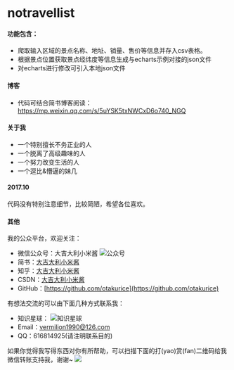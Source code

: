 # notravellist
#### 功能包含：
- 爬取输入区域的景点名称、地址、销量、售价等信息并存入csv表格。
- 根据景点位置获取景点经纬度等信息生成与echarts示例对接的json文件
- 对echarts进行修改可引入本地json文件

#### 博客
- 代码可结合简书博客阅读：https://mp.weixin.qq.com/s/5uYSK5txNWCxD6o740_NGQ

#### 关于我
- 一个特别擅长不务正业的人
- 一个脱离了高级趣味的人
- 一个努力改变生活的人
- 一个逗比&懵逼的妹几

#### 2017.10
代码没有特别注意细节，比较简陋，希望各位喜欢。

#### 其他

我的公众平台，欢迎关注：
*   微信公众号：大吉大利小米酱
![公众号](https://upload-images.jianshu.io/upload_images/5588611-5c96affae52d5082.jpg?imageMogr2/auto-orient/strip%7CimageView2/2/w/1240)
*   简书：[大吉大利小米酱](https://www.jianshu.com/u/8e45f2f3b6c1)
*   知乎：[大吉大利小米酱](https://www.zhihu.com/people/otakurice/activities)
*   CSDN：[大吉大利小米酱](https://blog.csdn.net/vermilion1990)
*   GitHub：[https://github.com/otakurice](https://github.com/otakurice)

有想法交流的可以由下面几种方式联系我：
*   知识星球：
![知识星球](https://upload-images.jianshu.io/upload_images/5588611-c0e4068f081d8fce.jpg?imageMogr2/auto-orient/strip%7CimageView2/2/w/1240)
*   Email：vermilion1990@126.com
*   QQ：616814925(请注明联系目的)

如果你觉得我写得东西对你有所帮助，可以扫描下面的打(yao)赏(fan)二维码给我微信转账支持我，谢谢~
![](https://upload-images.jianshu.io/upload_images/5588611-d4bd4e040ed0e02c.jpeg?imageMogr2/auto-orient/strip%7CimageView2/2/w/1240)
